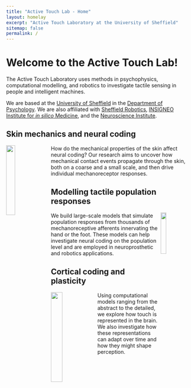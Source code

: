 ```yaml
---
title: "Active Touch Lab - Home"
layout: homelay
excerpt: "Active Touch Laboratory at the University of Sheffield"
sitemap: false
permalink: /
---
```


# Welcome to the Active Touch Lab!

The Active Touch Laboratory uses methods in psychophysics, computational modelling, and robotics to investigate tactile sensing in people and intelligent machines.

We are based at the [University of Sheffield](https://www.sheffield.ac.uk/) in the [Department of Psychology](https://www.sheffield.ac.uk/psychology). We are also affiliated with [Sheffield Robotics](https://www.sheffield.ac.uk/sheffieldrobotics), [INSIGNEO Institute for *in silico* Medicine](https://insigneo.org/), and the [Neuroscience Institute](https://www.sheffield.ac.uk/neuroscience-institute).

## Skin mechanics and neural coding

<img src="{{ site.url }}{{ site.baseurl }}/images/research/Mechanics.png" width="22%" style="float: left; margin-right:10px" />

How do the mechanical properties of the skin affect neural coding? Our research aims to uncover how mechanical contact events propagate through the skin, both on a coarse and a small scale, and then drive individual mechanoreceptor responses.

## Modelling tactile population responses

<img src="{{ site.url }}{{ site.baseurl }}/images/research/PopModel.png" width="17%" style="float: right" />

We build large-scale models that simulate population responses from thousands of mechanoreceptive afferents innervating the hand or the foot. These models can help investigate neural coding on the population level and are employed in neuroprosthetic and robotics applications.

## Cortical coding and plasticity

<img src="{{ site.url }}{{ site.baseurl }}/images/research/Cortical_Map.png" width="25%" style="float: left" />

Using computational models ranging from the abstract to the detailed, we explore how touch is represented in the brain. We also investigate how these representations can adapt over time and how they might shape perception.
